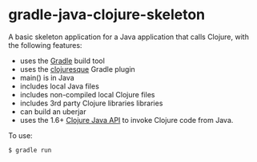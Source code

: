 gradle-java-clojure-skeleton
============================

A basic skeleton application for a Java application that calls Clojure, with the following
features:

- uses the [Gradle](https://www.gradle.org/) build tool
- uses the [clojuresque](https://github.com/clojuresque/clojuresque) Gradle plugin
- main() is in Java
- includes local Java files
- includes non-compiled local Clojure files
- includes 3rd party Clojure libraries libraries
- can build an uberjar
- uses the 1.6+
  [Clojure Java API](http://clojure.github.io/clojure/javadoc/clojure/java/api/Clojure.html) to
  invoke Clojure code from Java.

To use:
```
$ gradle run
```


